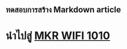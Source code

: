 ## ทดสอบการสร้าง Markdown article
# นำไปสู่ [MKR WIFI 1010](https://arduitronics.github.io/articles/site/mkr1010/)
